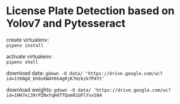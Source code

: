 # License Plate Detection based on Yolov7 and Pytesseract

create virtualenv:  
`pipenv install`  

activate virtualenv:  
`pipenv shell`

download data:
`gdown -O data/ 'https://drive.google.com/uc?id=1tKNgO_bh0sKW4Y6h4gRjK7HzkzkfP4Tt'`

download weights:
`gdown -O data/ 'https://drive.google.com/uc?id=1HH7ei39rPZNxYqH4TTQom01UFlYvxS04`

